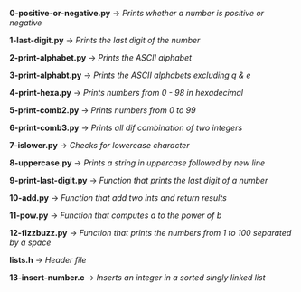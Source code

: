 **0-positive-or-negative.py** -> *Prints whether a number is positive or negative*

**1-last-digit.py** -> *Prints the last digit of the number*

**2-print-alphabet.py** -> *Prints the ASCII alphabet*

**3-print-alphabt.py** -> *Prints the ASCII alphabets excluding q & e*

**4-print-hexa.py** -> *Prints numbers from 0 - 98 in hexadecimal*

**5-print-comb2.py** -> *Prints numbers from 0 to 99*

**6-print-comb3.py** -> *Prints all dif combination of two integers*

**7-islower.py** -> *Checks for lowercase character*

**8-uppercase.py** -> *Prints a string in uppercase followed by new line*

**9-print-last-digit.py** -> *Function that prints the last digit of a number*

**10-add.py** -> *Function that add two ints and return results*

**11-pow.py** -> *Function that computes a to the power of b*

**12-fizzbuzz.py** -> *Function that prints the numbers from 1 to 100 separated by a space*

**lists.h** -> *Header file*

**13-insert-number.c** -> *Inserts an integer in a sorted singly linked list*
